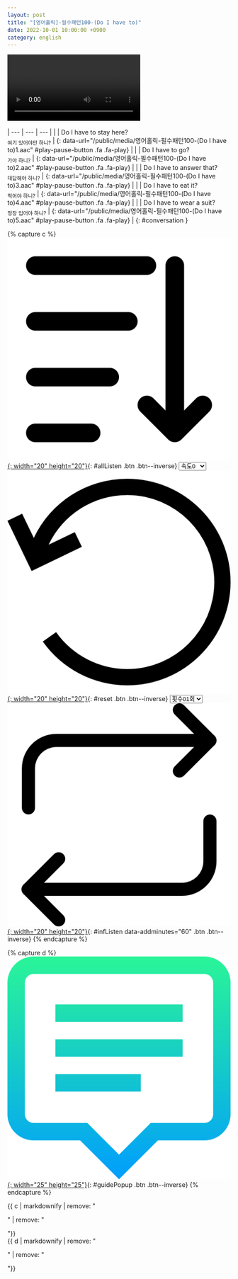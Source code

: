 ```yaml
---
layout: post
title: "[영어홀릭]-필수패턴100-(Do I have to)"
date: 2022-10-01 10:00:00 +0900
category: english
---
```


<div class="video-container">
    <video id="player" class="video-js vjs-default-skin vjs-big-play-centered" data-json="/public/json/영어홀릭-필수패턴100-(Do I have to).json"></video>
</div>

| --- | --- | --- |
| | Do I have to stay here?<br /><sub>여기 있어야만 하니?</sub> | [](#){: data-url="/public/media/영어홀릭-필수패턴100-(Do I have to)1.aac" #play-pause-button .fa .fa-play} |
| | Do I have to go?<br /><sub>가야 하니?</sub> | [](#){: data-url="/public/media/영어홀릭-필수패턴100-(Do I have to)2.aac" #play-pause-button .fa .fa-play} |
| | Do I have to answer that?<br /><sub>대답해야 하니?</sub> | [](#){: data-url="/public/media/영어홀릭-필수패턴100-(Do I have to)3.aac" #play-pause-button .fa .fa-play} |
| | Do I have to eat it?<br /><sub>먹어야 하니?</sub> | [](#){: data-url="/public/media/영어홀릭-필수패턴100-(Do I have to)4.aac" #play-pause-button .fa .fa-play} |
| | Do I have to wear a suit?<br /><sub>정장 입어야 하니?</sub> | [](#){: data-url="/public/media/영어홀릭-필수패턴100-(Do I have to)5.aac" #play-pause-button .fa .fa-play} |
{: #conversation }

{% capture c %}
  [![](/public/icon/sorting-order-button.png){: width="20" height="20"}](#){: #allListen .btn .btn--inverse}
  <select id="playbackspeed">
    <option value="2.0">속도+2</option>
    <option value="1.5">속도+1</option>
    <option value="1.0" selected>속도0</option>
    <option value="0.75">속도-1</option>
    <option value="0.5">속도-2</option>
  </select>
  [![](/public/icon/reset-button.png){: width="20" height="20"}](#){: #reset .btn .btn--inverse}
  <select id="ringsToPlay">
    <option value="1">횟수01회</option>
    <option value="2">횟수02회</option>
    <option value="3">횟수03회</option>
    <option value="4">횟수04회</option>
    <option value="5">횟수05회</option>
    <option value="7">횟수07회</option>
    <option value="10">횟수10회</option>
  </select>
  [![](/public/icon/repeat-button.png){: width="20" height="20"}](#){: #infListen data-addminutes="60" .btn .btn--inverse}
{% endcapture %}

{% capture d %}
[![](/public/icon/open-popup-button.png){: width="25" height="25"}](#){: #guidePopup .btn .btn--inverse}
{% endcapture %}

<div class="bottom-bar">
  <div class="bottom-bar1"></div>
  <div class="bottom-bar2">{{ c | markdownify | remove: "<p>" | remove: "</p>"}}</div>
  <div class="bottom-bar3">{{ d | markdownify | remove: "<p>" | remove: "</p>"}}</div>
</div>